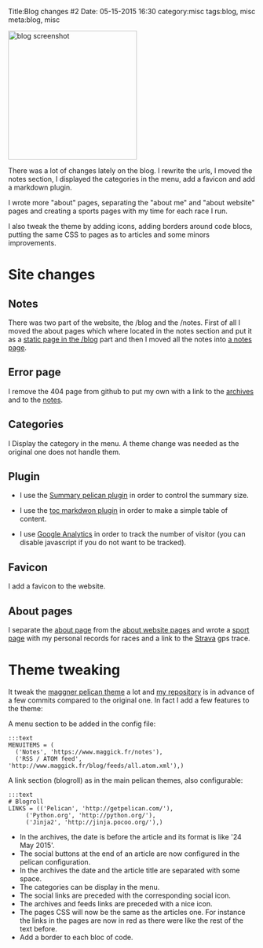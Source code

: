 Title:Blog changes #2
Date: 05-15-2015 16:30
category:misc
tags:blog, misc
meta:blog, misc

<img class="align-left" src="/media/2015.05/site.png" alt="blog screenshot" width="262">

There was a lot of changes lately on the blog. I rewrite the urls, I moved the
notes section, I displayed the categories in the menu, add a favicon and add a
markdown plugin.

I wrote more "about" pages, separating the "about me" and "about website" pages and
creating a sports pages with my time for each race I run.

I also tweak the theme by adding icons, adding borders around code blocs,
putting the same CSS to pages as to articles and some minors improvements.

<!-- PELICAN_END_SUMMARY -->

# Site changes

## Notes

There was two part of the website, the /blog and the /notes.
First of all I moved the about pages which where located in the notes section
and put it as a [static page in the /blog](/pages/about.html) part and then I
moved all the notes into [a notes page](/pages/notes.html).

## Error page

I remove the 404 page from github to put my own with a link to the
[archives](/archives.html) and to the [notes](/pages/notes.html).

## Categories

I Display the category in the menu. A theme change was needed as the original
one does not handle them.

## Plugin

 * I use the
   [Summary pelican plugin](https://github.com/getpelican/pelican-plugins/tree/master/summary)
   in order to control the summary size.

 * I use the
   [toc markdwon plugin](https://pythonhosted.org/Markdown/extensions/toc.html)
   in order to make a simple table of content.

 * I use [Google Analytics](http://www.google.com/analytic) in order to track
   the number of visitor (you can disable javascript if you do not want to be
   tracked).

## Favicon

I add a favicon to the website.

## About pages

I separate the [about page](/pages/about.html) from the
[about website pages](/pages/about-this-website.html) and wrote a [sport
page](pages/palmares.html) with my personal records for races and a link to the
[Strava](http://strava.com) gps trace.

# Theme tweaking

It tweak the [maggner pelican theme](https://github.com/kplaube/maggner-pelican)
a lot and [my repository](https://github.com/maggick/maggner-pelican) is in
advance of a few commits compared to the original one. In fact I add a few
features to the theme:

A menu section to be added in the config file:

    :::text
    MENUITEMS = (
      ('Notes', 'https://www.maggick.fr/notes'),
      ('RSS / ATOM feed', 'http://www.maggick.fr/blog/feeds/all.atom.xml'),)

A link section (blogroll) as in the main pelican themes, also configurable:

    :::text
    # Blogroll
    LINKS = (('Pelican', 'http://getpelican.com/'),
         ('Python.org', 'http://python.org/'),
         ('Jinja2', 'http://jinja.pocoo.org/'),)

 * In the archives, the date is before the article and its format is like
   '24 May 2015'.
 * The social buttons at the end of an article are now configured in the pelican
   configuration.
 * In the archives the date and the article title are separated with some space.
 * The categories can be display in the menu.
 * The social links are preceded with the corresponding social icon.
 * The archives and feeds links are preceded with a nice icon.
 * The pages CSS will now be the same as the articles one. For instance the
   links in the pages are now in red as there were like the rest of the text
   before.
 * Add a border to each bloc of code.
